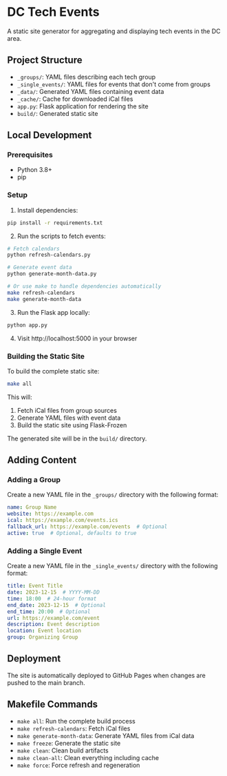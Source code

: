 # DC Tech Events

A static site generator for aggregating and displaying tech events in the DC area.

## Project Structure

- `_groups/`: YAML files describing each tech group
- `_single_events/`: YAML files for events that don't come from groups
- `_data/`: Generated YAML files containing event data
- `_cache/`: Cache for downloaded iCal files
- `app.py`: Flask application for rendering the site
- `build/`: Generated static site

## Local Development

### Prerequisites

- Python 3.8+
- pip

### Setup

1. Install dependencies:

```bash
pip install -r requirements.txt
```

2. Run the scripts to fetch events:

```bash
# Fetch calendars
python refresh-calendars.py

# Generate event data
python generate-month-data.py

# Or use make to handle dependencies automatically
make refresh-calendars
make generate-month-data
```

3. Run the Flask app locally:

```bash
python app.py
```

4. Visit http://localhost:5000 in your browser

### Building the Static Site

To build the complete static site:

```bash
make all
```

This will:
1. Fetch iCal files from group sources
2. Generate YAML files with event data
3. Build the static site using Flask-Frozen

The generated site will be in the `build/` directory.

## Adding Content

### Adding a Group

Create a new YAML file in the `_groups/` directory with the following format:

```yaml
name: Group Name
website: https://example.com
ical: https://example.com/events.ics
fallback_url: https://example.com/events  # Optional
active: true  # Optional, defaults to true
```

### Adding a Single Event

Create a new YAML file in the `_single_events/` directory with the following format:

```yaml
title: Event Title
date: 2023-12-15  # YYYY-MM-DD
time: 18:00  # 24-hour format
end_date: 2023-12-15  # Optional
end_time: 20:00  # Optional
url: https://example.com/event
description: Event description
location: Event location
group: Organizing Group
```

## Deployment

The site is automatically deployed to GitHub Pages when changes are pushed to the main branch.

## Makefile Commands

- `make all`: Run the complete build process
- `make refresh-calendars`: Fetch iCal files
- `make generate-month-data`: Generate YAML files from iCal data
- `make freeze`: Generate the static site
- `make clean`: Clean build artifacts
- `make clean-all`: Clean everything including cache
- `make force`: Force refresh and regeneration